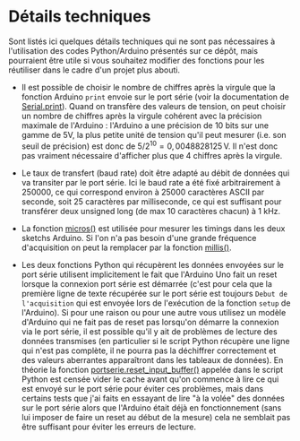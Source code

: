 # Détails techniques

Sont listés ici quelques détails techniques qui ne sont pas nécessaires à l'utilisation des codes Python/Arduino présentés sur ce dépôt, mais pourraient être utile si vous souhaitez modifier des fonctions pour les réutiliser dans le cadre d'un projet plus abouti.



- Il est possible de choisir le nombre de chiffres après la virgule que la fonction Arduino `print` envoie sur le port série (voir la documentation de [Serial.print](https://www.arduino.cc/reference/en/language/functions/communication/serial/print/)). Quand on transfère des valeurs de tension, on peut choisir un nombre de chiffres après la virgule cohérent avec la précision maximale de l'Arduino : l'Arduino a une précision de 10 bits sur une gamme de 5V, la plus petite unité de tension qu'il peut mesurer (i.e. son seuil de précision) est donc de $5/2^{10} = 0,0048828125 \, \mathrm{V}$. Il n'est donc pas vraiment nécessaire d'afficher plus que 4 chiffres après la virgule.

- Le taux de transfert (baud rate) doit être adapté au débit de données qui va transiter par le port série. Ici le baud rate a été fixé arbitrairement à $250000$, ce qui correspond environ à 25000 caractères ASCII par seconde, soit 25 caractères par milliseconde, ce qui est suffisant pour transférer deux unsigned long (de max 10 caractères chacun) à 1 kHz.

- La fonction [micros()](https://www.arduino.cc/reference/en/language/functions/time/micros/) est utilisée pour mesurer les timings dans les deux sketchs Arduino. Si l'on n'a pas besoin d'une grande fréquence d'acquisition on peut la remplacer par la fonction [millis()](https://www.arduino.cc/reference/en/language/functions/time/millis/).

- Les deux fonctions Python qui récupèrent les données envoyées sur le port série utilisent implicitement le fait que l'Arduino Uno fait un reset lorsque la connexion port série est démarrée (c'est pour cela que la première ligne de texte récupérée sur le port série est toujours `Debut de l'acquisition` qui est envoyée lors de l'exécution de la fonction `setup` de l'Arduino). Si pour une raison ou pour une autre vous utilisez un modèle d'Arduino qui ne fait pas de reset pas lorsqu'on démarre la connexion via le port série, il est possible qu'il y ait de problèmes de lecture des données transmises (en particulier si le script Python récupère une ligne qui n'est pas complète, il ne pourra pas la déchiffrer correctement et des valeurs aberrantes apparaîtront dans les tableaux de données). En théorie la fonction [portserie.reset_input_buffer()](https://pyserial.readthedocs.io/en/latest/pyserial_api.html#serial.Serial.reset_input_buffer) appelée dans le script Python est censée vider le cache avant qu'on commence à lire ce qui est envoyé sur le port série pour éviter ces problèmes, mais dans certains tests que j'ai faits en essayant de lire "à la volée" des données sur le port série alors que l'Arduino était déjà en fonctionnement (sans lui imposer de faire un reset au début de la mesure) cela ne semblait pas être suffisant pour éviter les erreurs de lecture.


